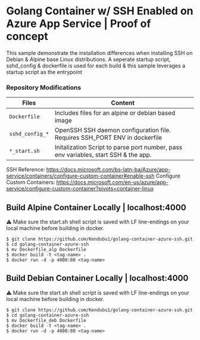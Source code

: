 # Golang Container w/ SSH Enabled on Azure App Service | Proof of concept
This sample demonstrate the installation differences when installing SSH on Debian & Alpine base Linux distributions. A seperate startup script, sshd_config & dockerfile is used for each build & this sample leverages a startup script as the entrypoint

### Repository Modifications 

| Files             |  Content                                   |
|----------------------|--------------------------------------------|
| `Dockerfile`           | Includes files for an alpine or debian based image           |
| `sshd_config_*`       | OpenSSH SSH daemon configuration file. Requires SSH_PORT ENV in dockerfile                      |
| `*_start.sh`               | Initalization Script to parse port number, pass env variables, start SSH & the app.                                 |

SSH Reference: https://docs.microsoft.com/bs-latn-ba/Azure/app-service/containers/configure-custom-container#enable-ssh
Configure Custom Containers: https://docs.microsoft.com/en-us/azure/app-service/configure-custom-container?pivots=container-linux


## Build Alpine Container Locally | localhost:4000
⚠ Make sure the start.sh shell script is saved with LF line-endings on your local machine before building in docker.
```
$ git clone https://github.com/Kendubu1/golang-container-azure-ssh.git
$ cd golang-container-azure-ssh
$ mv Dockerfile_alp Dockerfile
$ docker build -t <tag-name> .
$ docker run -d -p 4000:80 <tag-name>
```

## Build Debian Container Locally | localhost:4000
⚠ Make sure the start.sh shell script is saved with LF line-endings on your local machine before building in docker.
```
$ git clone https://github.com/Kendubu1/golang-container-azure-ssh.git
$ cd golang-container-azure-ssh
$ mv Dockerfile_deb Dockerfile
$ docker build -t <tag-name> .
$ docker run -d -p 4000:80 <tag-name>
```
